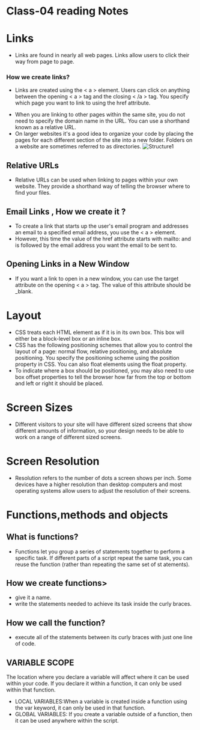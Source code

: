 # Class-04 reading Notes #

# Links #
- Links are found in nearly all web pages. Links allow users to click their way from page to page.

### How we create links? ### 
- Links are created using the < a > element. Users can click on anything between the opening < a > tag and the closing < /a > tag. You specify which page you want to link to using the href attribute.

 * When you are linking to other pages within the same site, you do not need to specify the domain name in the URL. You can use a shorthand known as a relative URL.
 * On larger websites it's a good idea to organize your code by placing the pages for each different section of the site into a new folder. Folders on a website are sometimes referred to as directories.
  ![Structure1](https://docs.jboss.org/jbossas/guides/installguide/r1/en/html/images/jboss_directory_structure.jpg)
  

## Relative URLs ##
 - Relative URLs can be used when linking to pages within your own website. They provide a shorthand way of telling the browser where to find your files.
 
## Email Links , How we create it ? ##
 - To create a link that starts up the user's email program and addresses an email to a specified email address, you use the < a > element.
 - However, this time the value of the href attribute starts with mailto: and is followed by the email address you want the email to be sent to.
 
## Opening Links in a New Window ##
 - If you want a link to open in a new window, you can use the target attribute on the opening < a > tag. The value of this attribute should be _blank.
 
# Layout #
- CSS treats each HTML element as if it is in its own box. This box will either be a block-level box or an inline box.
- CSS has the following positioning schemes that allow you to control the layout of a page: normal flow, relative positioning, and absolute positioning. You specify the positioning scheme using the position property in CSS. You can also float elements using the float property.
- To indicate where a box should be positioned, you may also need to use box offset properties to tell the browser how far from the top or bottom and left or right it should be placed.

# Screen Sizes #
- Different visitors to your site will have different sized screens that show different amounts of information, so your design needs to be able to work on a range of different sized screens.

# Screen Resolution #
- Resolution refers to the number of dots a screen shows per inch. Some devices have a higher resolution than desktop computers and most operating systems allow users to adjust the resolution of their screens.

# Functions,methods and objects #

## What is functions? ##
 - Functions let you group a series of statements together to perform a specific task. If different parts of a script repeat the same task, you can reuse the function (rather than repeating the same set of st atements).
 
## How we create functions> ##
 - give it a name.
 - write the statements needed to achieve its task inside the curly braces.
 
## How we call the function? ##
- execute all of the statements between its curly braces with just one line of code.

## VARIABLE SCOPE ##
The location where you declare a variable will affect where it can be used within your code. If you declare it within a function, it can only be used within that function.
 - LOCAL VARIABLES:When a variable is created inside a function using the var keyword, it can only be used in that function.
 - GLOBAL VARIABLES: If you create a variable outside of a function, then it can be used anywhere within the script.
